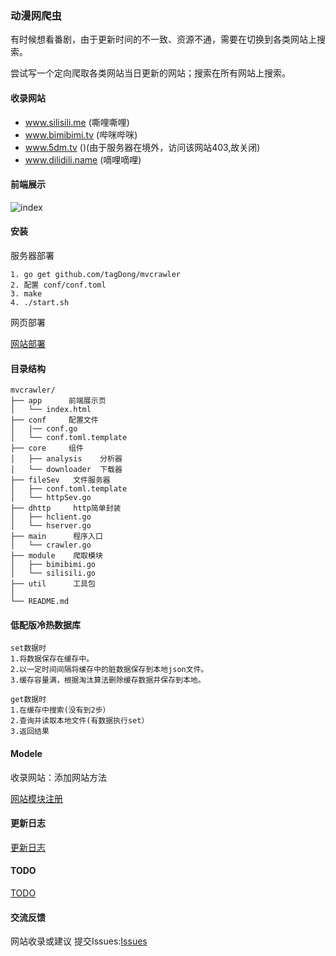 ### 动漫网爬虫

有时候想看番剧，由于更新时间的不一致、资源不通，需要在切换到各类网站上搜索。

尝试写一个定向爬取各类网站当日更新的网站；搜索在所有网站上搜索。

#### 收录网站

- www.silisili.me (嘶哩嘶哩)
- www.bimibimi.tv (哔咪哔咪)
- www.5dm.tv ()(由于服务器在境外，访问该网站403,故关闭)
- www.dilidili.name (嘀哩嘀哩)

#### 前端展示

![index](https://github.com/tagDong/mvcrawler/blob/master/assets/image/index.jpg)

#### 安装

服务器部署
```
1. go get github.com/tagDong/mvcrawler
2. 配置 conf/conf.toml
3. make 
4. ./start.sh  
```

网页部署

[网站部署](./fileSev/README.md)

#### 目录结构
```
mvcrawler/
├── app      前端展示页   
│   └── index.html     
├── conf     配置文件
│   |── conf.go       
│   └── conf.toml.template   
├── core     组件
│   ├── analysis    分析器
│   └── downloader  下载器
├── fileSev   文件服务器   
│   ├── conf.toml.template 
│   └── httpSev.go      
├── dhttp     http简单封装
│   ├── hclient.go    
│   └── hserver.go  
├── main      程序入口
│   └── crawler.go 
├── module    爬取模块
│   ├── bimibimi.go
│   └── silisili.go
├── util      工具包
│  
└── README.md
```

#### 低配版冷热数据库

```
set数据时
1.将数据保存在缓存中。
2.以一定时间间隔将缓存中的脏数据保存到本地json文件。
3.缓存容量满，根据淘汰算法删除缓存数据并保存到本地。

get数据时
1.在缓存中搜索(没有到2步）
2.查询并读取本地文件(有数据执行set）
3.返回结果

```

#### Modele

收录网站：添加网站方法

[网站模块注册](./module/README.md)

#### 更新日志

[更新日志](./UPDATE.md)

#### TODO

[TODO](./TODO.md)

#### 交流反馈

网站收录或建议 提交Issues:[Issues](https://github.com/tagDong/mvcrawler/issues)


